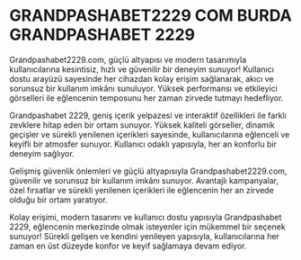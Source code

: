 # GRANDPASHABET2229 COM BURDA GRANDPASHABET 2229

Grandpashabet2229.com, güçlü altyapısı ve modern tasarımıyla kullanıcılarına kesintisiz, hızlı ve güvenilir bir deneyim sunuyor! Kullanıcı dostu arayüzü sayesinde her cihazdan kolay erişim sağlanarak, akıcı ve sorunsuz bir kullanım imkânı sunuluyor. Yüksek performansı ve etkileyici görselleri ile eğlencenin temposunu her zaman zirvede tutmayı hedefliyor.

Grandpashabet 2229, geniş içerik yelpazesi ve interaktif özellikleri ile farklı zevklere hitap eden bir ortam sunuyor. Yüksek kaliteli görseller, dinamik geçişler ve sürekli yenilenen içerikleri sayesinde, kullanıcılarına eğlenceli ve keyifli bir atmosfer sunuyor. Kullanıcı odaklı yapısıyla, her an konforlu bir deneyim sağlıyor.

Gelişmiş güvenlik önlemleri ve güçlü altyapısıyla Grandpashabet2229.com, güvenilir ve sorunsuz bir kullanım imkânı sunuyor. Avantajlı kampanyalar, özel fırsatlar ve sürekli yenilenen içerikleri ile eğlencenin her an zirvede olduğu bir ortam yaratıyor.

Kolay erişimi, modern tasarımı ve kullanıcı dostu yapısıyla Grandpashabet 2229, eğlencenin merkezinde olmak isteyenler için mükemmel bir seçenek sunuyor! Sürekli gelişen ve kendini yenileyen yapısıyla, kullanıcılarına her zaman en üst düzeyde konfor ve keyif sağlamaya devam ediyor.
